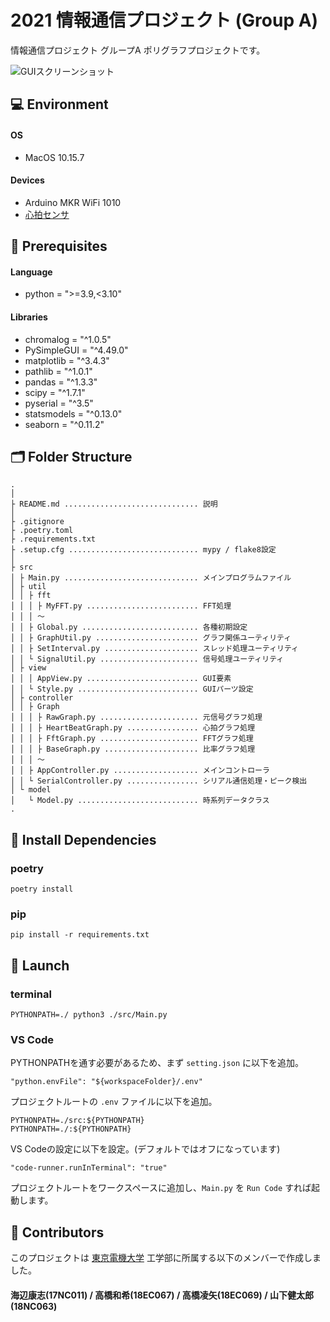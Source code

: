 # 2021 情報通信プロジェクト (Group A)

情報通信プロジェクト グループA ポリグラフプロジェクトです。

<img alt="GUIスクリーンショット" src="https://user-images.githubusercontent.com/2655028/136725715-44bbc6ae-ea1e-4e80-821c-a9c4fb136bf9.png">

## 💻 Environment

#### OS

* MacOS 10.15.7

#### Devices

* Arduino MKR WiFi 1010
* [心拍センサ](https://pulsesensor.com/)

## 🧰 Prerequisites
#### Language

* python = ">=3.9,<3.10"

#### Libraries

* chromalog = "^1.0.5"
* PySimpleGUI = "^4.49.0"
* matplotlib = "^3.4.3"
* pathlib = "^1.0.1"
* pandas = "^1.3.3"
* scipy = "^1.7.1"
* pyserial = "^3.5"
* statsmodels = "^0.13.0"
* seaborn = "^0.11.2"

## 🗂 Folder Structure

```
.
│
├ README.md .............................. 説明
│
├ .gitignore
├ .poetry.toml
├ .requirements.txt
├ .setup.cfg ............................. mypy / flake8設定
│
├ src
│ ├ Main.py .............................. メインプログラムファイル
│ ├ util
│ │ ├ fft
│ │ │ ├ MyFFT.py ......................... FFT処理
│ │ │ 〜
│ │ ├ Global.py .......................... 各種初期設定
│ │ ├ GraphUtil.py ....................... グラフ関係ユーティリティ
│ │ ├ SetInterval.py ..................... スレッド処理ユーティリティ
│ │ └ SignalUtil.py ...................... 信号処理ユーティリティ
│ ├ view
│ │ │ AppView.py ......................... GUI要素
│ │ └ Style.py ........................... GUIパーツ設定
│ ├ controller
│ │ ├ Graph
│ │ │ ├ RawGraph.py ...................... 元信号グラフ処理
│ │ │ ├ HeartBeatGraph.py ................ 心拍グラフ処理
│ │ │ ├ FftGraph.py ...................... FFTグラフ処理
│ │ │ ├ BaseGraph.py ..................... 比率グラフ処理
│ │ │ 〜
│ │ ├ AppController.py ................... メインコントローラ
│ │ └ SerialController.py ................ シリアル通信処理・ピーク検出
│ └ model
│   └ Model.py ........................... 時系列データクラス
.
```

## 🔧 Install Dependencies

### poetry

```
poetry install
```

### pip

```
pip install -r requirements.txt
```

## 🎯 Launch

### terminal

```
PYTHONPATH=./ python3 ./src/Main.py
```

### VS Code

PYTHONPATHを通す必要があるため、まず `setting.json` に以下を追加。

```
"python.envFile": "${workspaceFolder}/.env"
```
プロジェクトルートの `.env` ファイルに以下を追加。
```
PYTHONPATH=./src:${PYTHONPATH}
PYTHONPATH=./:${PYTHONPATH}
```
VS Codeの設定に以下を設定。(デフォルトではオフになっています)
```
"code-runner.runInTerminal": "true"
```
プロジェクトルートをワークスペースに追加し、`Main.py` を `Run Code` すれば起動します。





## 🙆 Contributors

このプロジェクトは [東京電機大学](https://www.dendai.ac.jp/) 工学部に所属する以下のメンバーで作成しました。

#### 海辺康志(17NC011) / 高橋和希(18EC067) / 高橋凌矢(18EC069) / 山下健太郎(18NC063)

